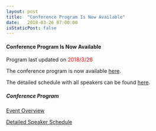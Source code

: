 ```yaml
---
layout: post
title:  "Conference Program Is Now Available"
date:   2018-03-26 07:00:00
isStaticPost: false
---
```

#### Conference Program Is Now Available

<p>Program last updated on <span style="color:red">2018/3/26</span></p>

The conference program is now available <a href="/assets/program.pdf" target="_blank">here</a>.

The detailed schedule with all speakers can be found <a href="/assets/schedule.pdf" target="_blank">here</a>.

##### Conference Program

<p><a href="/assets/program.pdf" target="_blank">Event Overview</a></p>

<p><a href="/assets/schedule_new.pdf" target="_blank">Detailed Speaker Schedule</a></p>
